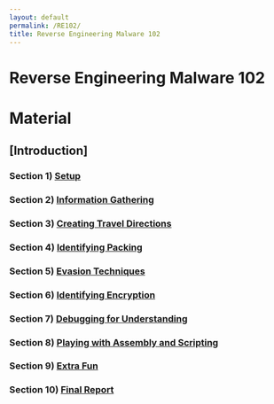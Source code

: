 ```yaml
---
layout: default
permalink: /RE102/
title: Reverse Engineering Malware 102
---
```

# Reverse Engineering Malware 102 #

# Material #

## [Introduction] ##

### Section 1) [Setup](#) ###

### Section 2) [Information Gathering](#) ###

### Section 3) [Creating Travel Directions](#) ###

### Section 4) [Identifying Packing](#) ###

### Section 5) [Evasion Techniques](#) ###

### Section 6) [Identifying Encryption](#) ###

### Section 7) [Debugging for Understanding](#) ###

### Section 8) [Playing with Assembly and Scripting](#) ###

### Section 9) [Extra Fun](#) ###

### Section 10) [Final Report](#) ###

